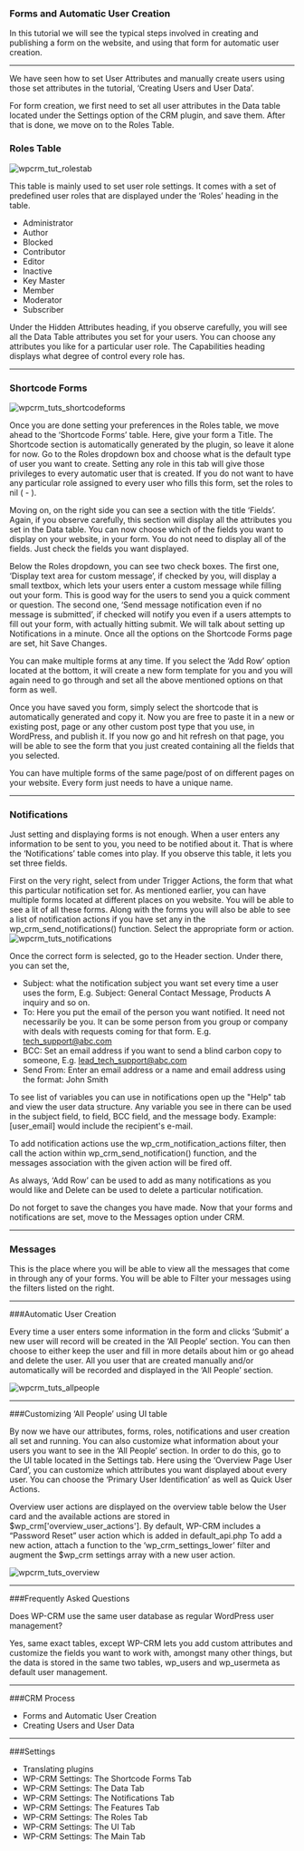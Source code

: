 ### Forms and Automatic User Creation

In this tutorial we will see the typical steps involved in creating and publishing a form on the website, and using that form for automatic user creation.

___
We have seen how to set User Attributes and manually create users using those set attributes in the tutorial, ‘Creating Users and User Data’.

For form creation, we first need to set all user attributes in the Data table located under the Settings option of the CRM plugin, and save them. After that is done, we move on to the Roles Table.

### Roles Table
<img src="https://storage.googleapis.com/media.usabilitydynamics.com/2012/03/wpcrm_tut_rolestab.png" alt="wpcrm_tut_rolestab"/>

This table is mainly used to set user role settings. It comes with a set of predefined user roles that are displayed under the ‘Roles’ heading in the table.

* Administrator
* Author
* Blocked
* Contributor
* Editor
* Inactive
* Key Master
* Member
* Moderator
* Subscriber

Under the Hidden Attributes heading, if you observe carefully, you will see all the Data Table attributes you set for your users. You can choose any attributes you like for a particular user role. The Capabilities heading displays what degree of control every role has.
___

### Shortcode Forms

<img src="https://storage.googleapis.com/media.usabilitydynamics.com/2012/03/wpcrm_tuts_shortcodeforms.png" alt="wpcrm_tuts_shortcodeforms"/>

Once you are done setting your preferences in the Roles table, we move ahead to the ‘Shortcode Forms’ table. Here, give your form a Title. The Shortcode section is automatically generated by the plugin, so leave it alone for now. Go to the Roles dropdown box and choose what is the default type of user you want to create. Setting any role in this tab will give those privileges to every automatic user that is created. If you do not want to have any particular role assigned to every user who fills this form, set the roles to nil ( - ).

Moving on, on the right side you can see a section with the title ‘Fields’. Again, if you observe carefully, this section will display all the attributes you set in the Data table. You can now choose which of the fields you want to display on your website, in your form. You do not need to display all of the fields. Just check the fields you want displayed.

Below the Roles dropdown, you can see two check boxes. The first one, ‘Display text area for custom message’, if checked by you, will display a small textbox, which lets your users enter a custom message while filling out your form. This is good way for the users to send you a quick comment or question. The second one, ‘Send message notification even if no message is submitted’, if checked will notify you even if a users attempts to fill out your form, with actually hitting submit. We will talk about setting up Notifications in a minute. Once all the options on the Shortcode Forms page are set, hit Save Changes.

You can make multiple forms at any time. If you select the ‘Add Row’ option located at the bottom, it will create a new form template for you and you will again need to go through and set all the above mentioned options on that form as well.

Once you have saved you form, simply select the shortcode that is automatically generated and copy it. Now you are free to paste it in a new or existing post, page or any other custom post type that you use, in WordPress, and publish it. If you now go and hit refresh on that page, you will be able to see the form that you just created containing all the fields that you selected.

You can have multiple forms of the same page/post of on different pages on your website. Every form just needs to have a unique name.

___
### Notifications

Just setting and displaying forms is not enough. When a user enters any information to be sent to you, you need to be notified about it. That is where the ‘Notifications’ table comes into play. If you observe this table, it lets you set three fields.

First on the very right, select from under Trigger Actions, the form that what this particular notification set for. As mentioned earlier, you can have multiple forms located at different places on you website. You will be able to see a lit of all these forms. Along with the forms you will also be able to see a list of notification actions if you have set any in the wp_crm_send_notifications() function. Select the appropriate form or action.
<img src="https://storage.googleapis.com/media.usabilitydynamics.com/2012/03/wpcrm_tuts_notifications.png" alt="wpcrm_tuts_notifications"/>

Once the correct form is selected, go to the Header section. Under there, you can set the,

* Subject: what the notification subject you want set every time a user uses the form, E.g. Subject: General Contact Message, Products A inquiry and so on.
* To: Here you put the email of the person you want notified. It need not necessarily be you. It can be some person from you group or company with deals with requests coming for that form. E.g. tech_support@abc.com
* BCC: Set an email address if you want to send a blind carbon copy to someone, E.g. lead_tech_support@abc.com
* Send From: Enter an email address or a name and email address using the format: John Smith


To see list of variables you can use in notifications open up the "Help" tab and view the user data structure. Any variable you see in there can be used in the subject field, to field, BCC field, and the message body. Example: [user_email] would include the recipient's e-mail.

To add notification actions use the wp_crm_notification_actions filter, then call the action within wp_crm_send_notification() function, and the messages association with the given action will be fired off.

As always, ‘Add Row’ can be used to add as many notifications as you would like and Delete can be used to delete a particular notification.

Do not forget to save the changes you have made. Now that your forms and notifications are set, move to the Messages option under CRM.

____

### Messages

This is the place where you will be able to view all the messages that come in through any of your forms. You will be able to Filter your messages using the filters listed on the right.
____

###Automatic User Creation

Every time a user enters some information in the form and clicks ‘Submit’ a new user will record will be created in the ‘All People’ section. You can then choose to either keep the user and fill in more details about him or go ahead and delete the user. All you user that are created manually and/or automatically will be recorded and displayed in the ‘All People’ section.

<img src="https://storage.googleapis.com/media.usabilitydynamics.com/2012/03/wpcrm_tuts_allpeople.png" alt="wpcrm_tuts_allpeople"/>

____

###Customizing ‘All People’ using UI table

By now we have our attributes, forms, roles, notifications and user creation all set and running. You can also customize what information about your users you want to see in the ‘All People’ section. In order to do this, go to the UI table located in the Settings tab. Here using the ‘Overview Page User Card’, you can customize which attributes you want displayed about every user. You can choose the ‘Primary User Identification’ as well as Quick User Actions.

Overview user actions are displayed on the overview table below the User card and the available actions are stored in $wp_crm['overview_user_actions']. By default, WP-CRM includes a “Password Reset” user action which is added in default_api.php To add a new action, attach a function to the ‘wp_crm_settings_lower’ filter and augment the $wp_crm settings array with a new user action.

<img src="https://storage.googleapis.com/media.usabilitydynamics.com/2012/03/wpcrm_tuts_overview.png" alt="wpcrm_tuts_overview"/>

____

###Frequently Asked Questions

Does WP-CRM use the same user database as regular WordPress user management?

Yes, same exact tables, except WP-CRM lets you add custom attributes and customize the fields you want to work with, amongst many other things, but the data is stored in the same two tables, wp_users and wp_usermeta as default user management.

___

###CRM Process

* Forms and Automatic User Creation
* Creating Users and User Data

___

###Settings

* Translating plugins
* WP-CRM Settings: The Shortcode Forms Tab
* WP-CRM Settings: The Data Tab
* WP-CRM Settings: The Notifications Tab
* WP-CRM Settings: The Features Tab
* WP-CRM Settings: The Roles Tab
* WP-CRM Settings: The UI Tab
* WP-CRM Settings: The Main Tab

